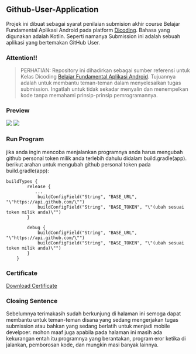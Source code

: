 ## Github-User-Application
Projek ini dibuat sebagai syarat penilaian submision akhir course Belajar Fundamental Aplikasi Android pada platform [Dicoding](https://www.dicoding.com). Bahasa yang digunakan adalah Kotlin.
Seperti namanya Submission ini adalah sebuah aplikasi yang bertemakan GitHub User.

### Attention!!
> PERHATIAN: Repository ini dihadirkan sebagai sumber referensi untuk Kelas Dicoding [Belajar Fundamental Aplikasi Android](https://www.dicoding.com/academies/14).
Tujuannya adalah untuk membantu teman-teman dalam menyelesaikan tugas submission. Ingatlah untuk tidak sekadar menyalin dan menempelkan kode tanpa memahami prinsip-prinsip pemrogramannya.

### Preview
<img src="https://github.com/opakpakri/Github-User-Application/assets/129014865/d5156ab2-a4f3-40cf-af5e-b518a738ed9a">
<img src="https://github.com/opakpakri/Github-User-Application/assets/129014865/9a7d0d09-13f6-4db5-a886-eadc9c12373d">

### Run Program
jika anda ingin mencoba menjalankan programnya anda harus mengubah github personal token milik anda terlebih dahulu didalam build.gradle(app).
berikut arahan untuk mengubah github personal token pada build.gradle(app):
```
buildTypes {
        release {
           ...
            buildConfigField("String", "BASE_URL", "\"https://api.github.com/\"")
            buildConfigField("String", "BASE_TOKEN", "\"(ubah sesuai token milik anda)\"")
        }

        debug {
            buildConfigField("String", "BASE_URL", "\"https://api.github.com/\"")
            buildConfigField("String", "BASE_TOKEN", "\"(ubah sesuai token milik anda)\"")
        }
    }
```

### Certificate
[Download Certificate](https://www.dicoding.com/certificates/EYX40D1Y5PDL)

### Closing Sentence 
Sebelumnya terimakasih sudah berkunjung di halaman ini semoga dapat membantu untuk teman-teman disana yang sedang mengerjakan tugas submission atau bahkan yang sedang berlatih untuk menjadi mobile develpoer.
mohon maaf juga apabila pada halaman ini masih ada kekurangan entah itu programnya yang berantakan, program eror ketika di jalankan, pemborosan kode, dan mungkin masi banyak lainnya.
